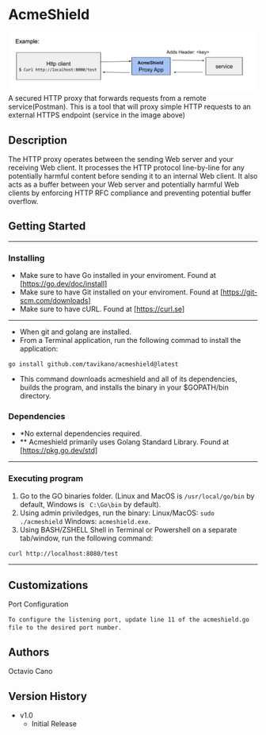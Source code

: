 # AcmeShield

![alt text](ExampleImage.png "Title")
A secured HTTP proxy that forwards requests from a remote service(Postman). This is a tool that will proxy simple HTTP requests to an external HTTPS endpoint (service in the image above)

## Description

The HTTP proxy operates between the sending Web server and your receiving Web client. It processes the HTTP protocol line-by-line for any potentially harmful content before sending it to an internal Web client. It also acts as a buffer between your Web server and potentially harmful Web clients by enforcing HTTP RFC compliance and preventing potential buffer overflow.
## Getting Started

---

### Installing

* Make sure to have Go installed in your enviroment. Found at [https://go.dev/doc/install]
* Make sure to have Git installed on your enviroment. Found at [https://git-scm.com/downloads]
* Make sure to have cURL. Found at [https://curl.se]

---
* When git and golang are installed.
* From a Terminal application, run the following commad to install the application:
```
go install github.com/tavikano/acmeshield@latest
```
* This command downloads acmeshield and all of its dependencies, builds the program, and installs the binary in your $GOPATH/bin directory.
### Dependencies

* *No external dependencies required.
* ** Acmeshield primarily uses Golang Standard Library. Found at [https://pkg.go.dev/std]

---
### Executing program

1. Go to the GO binaries folder. (Linux and MacOS is  ```/usr/local/go/bin``` by default, Windows is ``` C:\Go\bin``` by default).
2. Using admin priviledges, run the binary: Linux/MacOS: ```sudo ./acmeshield``` Windows: ```acmeshield.exe```.
3. Using BASH/ZSHELL Shell in Terminal or Powershell on a separate tab/window, run the following command:
```
curl ​http://localhost:8080/test
```
---
## Customizations

Port Configuration
```
To configure the listening port, update line 11 of the acmeshield.go file to the desired port number.
```

## Authors

Octavio Cano

## Version History

* v1.0
    * Initial Release
